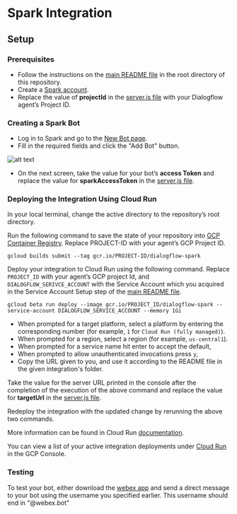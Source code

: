 # Spark Integration

## Setup

### Prerequisites

- Follow the instructions on the [main README file](https://github.com/GoogleCloudPlatform/dialogflow-integrations#readme) in the root directory of this repository.
- Create a [Spark account](https://teams.webex.com/signin).
- Replace the value of __projectId__ in the [server.js file](https://github.com/GoogleCloudPlatform/dialogflow-integrations/blob/03676af04840c21c12e2590393d5542602591bee/spark/server.js#L36) with your Dialogflow agent’s Project ID.

### Creating a Spark Bot

- Log in to Spark and go to the [New Bot page](https://developer.webex.com/my-apps/new/bot).
- Fill in the required fields and click the "Add Bot" button. 

![alt text](images/spark-create-the-spark-bot.png)

- On the next screen, take the value for your bot’s __access Token__ and replace the value for __sparkAccessToken__ in the [server.js file](https://github.com/GoogleCloudPlatform/dialogflow-integrations/blob/03676af04840c21c12e2590393d5542602591bee/spark/server.js#L34).

### Deploying the Integration Using Cloud Run

In your local terminal, change the active directory to the repository’s root directory.

Run the following command to save the state of your repository into [GCP Container Registry](https://console.cloud.google.com/gcr/). Replace PROJECT-ID with your agent’s GCP Project ID.

```shell
gcloud builds submit --tag gcr.io/PROJECT-ID/dialogflow-spark
```

Deploy your integration to Cloud Run using the following command. Replace `PROJECT_ID` with your agent’s GCP project Id, and `DIALOGFLOW_SERIVCE_ACCOUNT` with the Service Account which you acquired in the Service Account Setup step of the [main README file](../readme.md).

```shell
gcloud beta run deploy --image gcr.io/PROJECT_ID/dialogflow-spark --service-account DIALOGFLOW_SERVICE_ACCOUNT --memory 1Gi
```

- When prompted for a target platform, select a platform by entering the corresponding number (for example, ``1`` for ``Cloud Run (fully managed)``).
 - When prompted for a region, select a region (for example, ``us-central1``).
 - When prompted for a service name hit enter to accept the default,
 - When prompted to allow unauthenticated invocations press ``y``,
 - Copy the URL given to you, and use it according to the README file in the
 given integration's folder.

Take the value for the server URL printed in the console after the completion of the execution of the above command and replace the value for __targetUrl__ in the [server.js file](https://github.com/GoogleCloudPlatform/dialogflow-integrations/blob/03676af04840c21c12e2590393d5542602591bee/spark/server.js#L35). 

Redeploy the integration with the updated change by rerunning the above two commands. 

More information can be found in Cloud Run
[documentation](https://cloud.google.com/run/docs/deploying).

You can view a list of your active integration deployments under [Cloud Run](https://console.cloud.google.com/run) in the GCP Console.

### Testing

To test your bot, either download the [webex app](https://web.webex.com/) and send a direct message to your bot using the username you specified earlier. This username should end in "@webex.bot"
